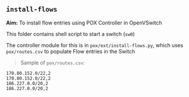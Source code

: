 ## `install-flows`

**Aim:** To install flow entries using POX Controller in OpenVSwitch

This folder contains shell script to start a switch (`sw0`)

The controller module for this is in `pox/ext/install-flows.py`, which uses `pox/routes.csv` to populate
Flow entries in the Switch

>Sample of `pox/routes.csv`:
```
170.80.152.0/22,2
170.80.152.0/22,2
186.227.0.0/20,2
186.227.0.0/20,2
```
